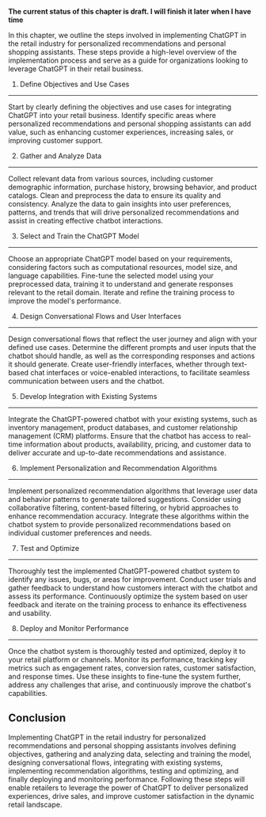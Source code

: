 **The current status of this chapter is draft. I will finish it later when I have time**

In this chapter, we outline the steps involved in implementing ChatGPT in the retail industry for personalized recommendations and personal shopping assistants. These steps provide a high-level overview of the implementation process and serve as a guide for organizations looking to leverage ChatGPT in their retail business.

1. Define Objectives and Use Cases
----------------------------------

Start by clearly defining the objectives and use cases for integrating ChatGPT into your retail business. Identify specific areas where personalized recommendations and personal shopping assistants can add value, such as enhancing customer experiences, increasing sales, or improving customer support.

2. Gather and Analyze Data
--------------------------

Collect relevant data from various sources, including customer demographic information, purchase history, browsing behavior, and product catalogs. Clean and preprocess the data to ensure its quality and consistency. Analyze the data to gain insights into user preferences, patterns, and trends that will drive personalized recommendations and assist in creating effective chatbot interactions.

3. Select and Train the ChatGPT Model
-------------------------------------

Choose an appropriate ChatGPT model based on your requirements, considering factors such as computational resources, model size, and language capabilities. Fine-tune the selected model using your preprocessed data, training it to understand and generate responses relevant to the retail domain. Iterate and refine the training process to improve the model's performance.

4. Design Conversational Flows and User Interfaces
--------------------------------------------------

Design conversational flows that reflect the user journey and align with your defined use cases. Determine the different prompts and user inputs that the chatbot should handle, as well as the corresponding responses and actions it should generate. Create user-friendly interfaces, whether through text-based chat interfaces or voice-enabled interactions, to facilitate seamless communication between users and the chatbot.

5. Develop Integration with Existing Systems
--------------------------------------------

Integrate the ChatGPT-powered chatbot with your existing systems, such as inventory management, product databases, and customer relationship management (CRM) platforms. Ensure that the chatbot has access to real-time information about products, availability, pricing, and customer data to deliver accurate and up-to-date recommendations and assistance.

6. Implement Personalization and Recommendation Algorithms
----------------------------------------------------------

Implement personalized recommendation algorithms that leverage user data and behavior patterns to generate tailored suggestions. Consider using collaborative filtering, content-based filtering, or hybrid approaches to enhance recommendation accuracy. Integrate these algorithms within the chatbot system to provide personalized recommendations based on individual customer preferences and needs.

7. Test and Optimize
--------------------

Thoroughly test the implemented ChatGPT-powered chatbot system to identify any issues, bugs, or areas for improvement. Conduct user trials and gather feedback to understand how customers interact with the chatbot and assess its performance. Continuously optimize the system based on user feedback and iterate on the training process to enhance its effectiveness and usability.

8. Deploy and Monitor Performance
---------------------------------

Once the chatbot system is thoroughly tested and optimized, deploy it to your retail platform or channels. Monitor its performance, tracking key metrics such as engagement rates, conversion rates, customer satisfaction, and response times. Use these insights to fine-tune the system further, address any challenges that arise, and continuously improve the chatbot's capabilities.

Conclusion
----------

Implementing ChatGPT in the retail industry for personalized recommendations and personal shopping assistants involves defining objectives, gathering and analyzing data, selecting and training the model, designing conversational flows, integrating with existing systems, implementing recommendation algorithms, testing and optimizing, and finally deploying and monitoring performance. Following these steps will enable retailers to leverage the power of ChatGPT to deliver personalized experiences, drive sales, and improve customer satisfaction in the dynamic retail landscape.
